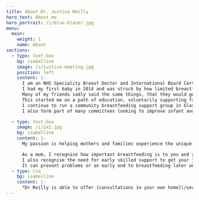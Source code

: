 ```yaml
---
title: About Dr. Justice Reilly
hero_text: About me
hero_portrait: /i/blue-blazer.jpg
menu:
  main:
    weight: 1
    name: About
sections:
  - type: text-box
    bg: isabelline
    image: /i/justice-meeting.jpg
    position: left
    content: |-
      I am an NHS Speciality Breast Doctor and International Board Certified Lactation Consultant (IBCLC).
      I had my first baby in 2014 and was struck by how limited breastfeeding knowledge and support was.
      Many of my friends sadly said the same things, that they would get inconsistent and sometimes wrong advice making those early weeks harder than they needed to be.
      This started me on a path of education, voluntarily supporting families as a breastfeeding counsellor and later as a private lactation consultant, alongside my NHS practice.
      I continue to run a community breastfeeding support group in Glasgow, and offer voluntary support.
      I also form part of many committees looking to improve infant and maternal health outcomes.

  - type: text-box
    image: /i/2x2.jpg
    bg: isabelline
    content: |-
      My passion is helping mothers and families experience the unique connection and health outcomes that come with breastfeeding.

      As a mum, I recognise how important breastfeeding is to you and your baby.
      I also recognise the need for early skilled support to get your journey off to a good start.
      It can prevent problems or an early end to breastfeeding later on.
  - type: cta
    bg: isabelline
    content: |-
      *Dr Reilly is able to offer [consultations in your own home](/services#home-visit) within a 30 minute drive of Glasgow G43, or [remotely](/services#online-consultation).*
---
```


